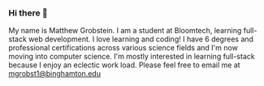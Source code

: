 ### Hi there 👋
My name is Matthew Grobstein. I am a student at Bloomtech, learning full-stack web development. I love learning and coding! I have 6 degrees and professional certifications across various science fields and I'm now moving into computer science. I'm mostly interested in learning full-stack because I enjoy an eclectic work load. Please feel free to email me at mgrobst1@binghamton.edu


<!--
**mgrobstein/mgrobstein** is a ✨ _special_ ✨ repository because its `README.md` (this file) appears on your GitHub profile.

Here are some ideas to get you started:

- 🔭 I’m currently working on ...
- 🌱 I’m currently learning ...
- 👯 I’m looking to collaborate on ...
- 🤔 I’m looking for help with ...
- 💬 Ask me about ...
- 📫 How to reach me: ...
- 😄 Pronouns: ...
- ⚡ Fun fact: ...
-->
